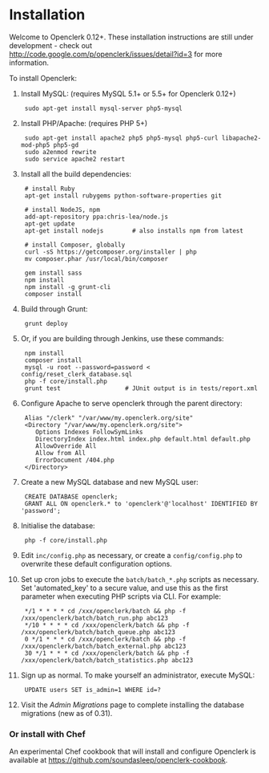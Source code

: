Installation
============

Welcome to Openclerk 0.12+. These installation instructions are still under
development - check out http://code.google.com/p/openclerk/issues/detail?id=3
for more information.

To install Openclerk:

1. Install MySQL: (requires MySQL 5.1+ or 5.5+ for Openclerk 0.12+)

        sudo apt-get install mysql-server php5-mysql

2. Install PHP/Apache: (requires PHP 5+)

        sudo apt-get install apache2 php5 php5-mysql php5-curl libapache2-mod-php5 php5-gd
        sudo a2enmod rewrite
        sudo service apache2 restart

3. Install all the build dependencies:

        # install Ruby
        apt-get install rubygems python-software-properties git

        # install NodeJS, npm
        add-apt-repository ppa:chris-lea/node.js
        apt-get update
        apt-get install nodejs        # also installs npm from latest

        # install Composer, globally
        curl -sS https://getcomposer.org/installer | php
        mv composer.phar /usr/local/bin/composer

        gem install sass
        npm install
        npm install -g grunt-cli
        composer install

1. Build through Grunt:

        grunt deploy

1. Or, if you are building through Jenkins, use these commands:

        npm install
        composer install
        mysql -u root --password=password < config/reset_clerk_database.sql
        php -f core/install.php
        grunt test                  # JUnit output is in tests/report.xml

4. Configure Apache to serve openclerk through the parent directory:

        Alias "/clerk" "/var/www/my.openclerk.org/site"
        <Directory "/var/www/my.openclerk.org/site">
           Options Indexes FollowSymLinks
           DirectoryIndex index.html index.php default.html default.php
           AllowOverride All
           Allow from All
           ErrorDocument /404.php
        </Directory>

5. Create a new MySQL database and new MySQL user:

        CREATE DATABASE openclerk;
        GRANT ALL ON openclerk.* to 'openclerk'@'localhost' IDENTIFIED BY 'password';

6. Initialise the database:

        php -f core/install.php

7. Edit `inc/config.php` as necessary, or create a `config/config.php` to overwrite
   these default configuration options.

8. Set up cron jobs to execute the `batch/batch_*.php` scripts as necessary. Set
   'automated_key' to a secure value, and use this as the first parameter
   when executing PHP scripts via CLI. For example:

        */1 * * * * cd /xxx/openclerk/batch && php -f /xxx/openclerk/batch/batch_run.php abc123
        */10 * * * * cd /xxx/openclerk/batch && php -f /xxx/openclerk/batch/batch_queue.php abc123
        0 */1 * * * cd /xxx/openclerk/batch && php -f /xxx/openclerk/batch/batch_external.php abc123
        30 */1 * * * cd /xxx/openclerk/batch && php -f /xxx/openclerk/batch/batch_statistics.php abc123

9. Sign up as normal. To make yourself an administrator, execute MySQL:

        UPDATE users SET is_admin=1 WHERE id=?

10. Visit the _Admin Migrations_ page to complete installing the database migrations (new as of 0.31).

### Or install with Chef

An experimental Chef cookbook that will install and configure Openclerk is available at https://github.com/soundasleep/openclerk-cookbook.
